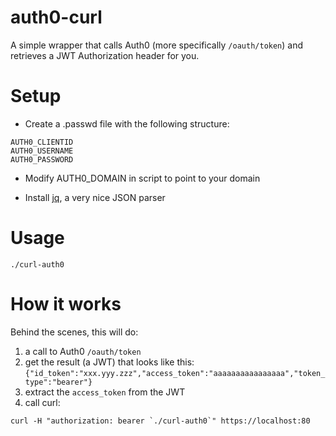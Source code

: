auth0-curl
==========

A simple wrapper that calls Auth0 (more specifically `/oauth/token`) and retrieves a JWT
Authorization header for you.

# Setup
- Create a .passwd file with the following structure:
```
AUTH0_CLIENTID
AUTH0_USERNAME
AUTH0_PASSWORD
```

- Modify AUTH0_DOMAIN in script to point to your domain

- Install [jq](http://stedolan.github.io/jq/), a very nice JSON parser

# Usage
``` ./curl-auth0 ```

# How it works
Behind the scenes, this will do:

1. a call to Auth0 `/oauth/token`
2. get the result (a JWT) that looks like this: `{"id_token":"xxx.yyy.zzz","access_token":"aaaaaaaaaaaaaaaa","token_type":"bearer"}`
3. extract the `access_token` from the JWT
4. call curl:

```
curl -H "authorization: bearer `./curl-auth0`" https://localhost:80
```
